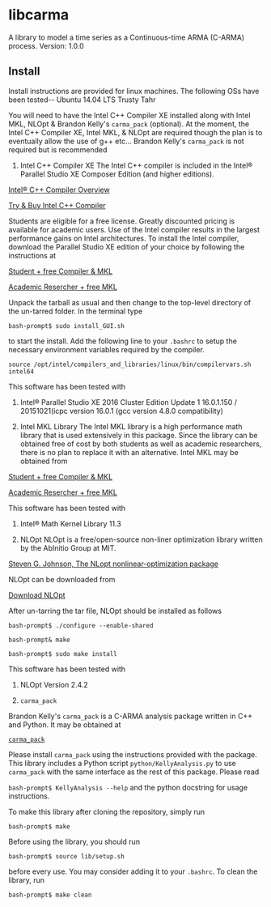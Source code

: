 # libcarma
A library to model a time series as a Continuous-time ARMA (C-ARMA) process.
Version: 1.0.0

Install
-------
Install instructions are provided for linux machines. The following OSs have been tested--
Ubuntu 14.04 LTS Trusty Tahr

You will need to have the Intel C++ Compiler XE installed along with Intel MKL, NLOpt & Brandon Kelly's 
`carma_pack` (optional). At the moment, the Intel C++ Compiler XE, Intel MKL, & NLOpt are required though the 
plan is to eventually allow the use of g++ etc... Brandon Kelly's `carma_pack` is not required but is 
recommended

1. Intel C++ Compiler XE
The Intel C++ compiler is included in the Intel® Parallel Studio XE Composer Edition (and higher editions).


  [Intel® C++ Compiler Overview](https://software.intel.com/en-us/c-compilers/ipsxe)


  [Try & Buy Intel C++ Compiler](https://software.intel.com/en-us/intel-parallel-studio-xe/try-buy#buynow)


  Students are eligible for a free license. Greatly discounted pricing is available for academic users. Use of 
the Intel compiler results in the largest performance gains on Intel architectures. To install the Intel 
compiler, download the Parallel Studio XE edition of your choice by following the instructions at 


  [Student + free Compiler & MKL](https://software.intel.com/en-us/qualify-for-free-software/student)


  [Academic Resercher + free MKL](https://software.intel.com/en-us/qualify-for-free-software/academicresearcher)


  Unpack the tarball as usual and then change to the top-level directory of the un-tarred folder. In the 
terminal type


  `bash-prompt$ sudo install_GUI.sh`


  to start the install. Add the following line to your `.bashrc` to setup the necessary environment variables 
required by the compiler.


  `source /opt/intel/compilers_and_libraries/linux/bin/compilervars.sh intel64`


  This software has been tested with


  1. Intel® Parallel Studio XE 2016 Cluster Edition Update 1 16.0.1.150 / 20151021(icpc version 16.0.1 (gcc version 4.8.0 compatibility)

2. Intel MKL Library
  The Intel MKL library is a high performance math library that is used extensively in this package. Since the 
library can be obtained free of cost by both students as well as academic researchers, there is no plan to 
replace it with an alternative. Intel MKL may be obtained from


  [Student + free Compiler & MKL](https://software.intel.com/en-us/qualify-for-free-software/student)


  [Academic Resercher + free MKL](https://software.intel.com/en-us/qualify-for-free-software/academicresearcher)


  This software has been tested with


  1. Intel® Math Kernel Library 11.3

3. NLOpt
  NLOpt is a free/open-source non-liner optimization library written by the AbInitio Group at MIT.


  [Steven G. Johnson, The NLopt nonlinear-optimization package](http://ab-initio.mit.edu/nlopt)


  NLOpt can be downloaded from 


  [Download NLOpt](http://ab-initio.mit.edu/wiki/index.php/NLopt)


  After un-tarring the tar file, NLOpt should be installed as follows


  `bash-prompt$ ./configure --enable-shared`


  `bash-prompt& make`


  `bash-prompt$ sudo make install`


  This software has been tested with
  1. NLOpt Version 2.4.2

4. `carma_pack`

  Brandon Kelly's `carma_pack` is a C-ARMA analysis package written in C++ and Python. It may be obtained at


  [`carma_pack`](https://github.com/brandonckelly/carma_pack)


  Please install `carma_pack` using the instructions provided with the package. This library includes a Python
script `python/KellyAnalysis.py` to use `carma_pack` with the same interface as the rest of this package. 
Please read

  `bash-prompt$ KellyAnalysis --help` and the python docstring for usage instructions.



To make this library after cloning the repository, simply run


`bash-prompt$ make`


Before using the library, you should run


`bash-prompt$ source lib/setup.sh`


before every use. You may consider adding it to your `.bashrc`. To clean the library, run 


`bash-prompt$ make clean`